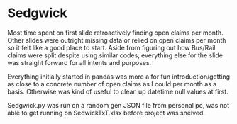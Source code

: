 # Sedgwick

Most time spent on first slide retroactively finding open claims per month.
Other slides were outright missing data or relied on open claims per month so it felt like a good place to start.
Aside from figuring out how Bus/Rail claims were split despite using similar codes, everything else for the slide was straight forward for all intents and purposes.

Everything initially started in pandas was more a for fun introduction/getting as close to a concrete number of open claims as I could per month as a basis. Otherwise was kind of useful to clean up datetime null values at first.

Sedgwick.py was run on a random gen JSON file from personal pc, was not able to get running on SedwickTxT.xlsx before project was shelved.
